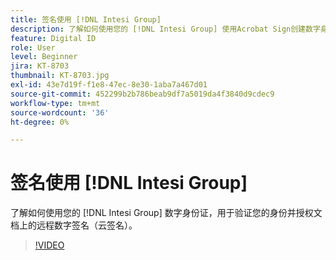 ```yaml
---
title: 签名使用 [!DNL Intesi Group]
description: 了解如何使用您的 [!DNL Intesi Group] 使用Acrobat Sign创建数字身份证
feature: Digital ID
role: User
level: Beginner
jira: KT-8703
thumbnail: KT-8703.jpg
exl-id: 43e7d19f-f1e8-47ec-8e30-1aba7a467d01
source-git-commit: 452299b2b786beab9df7a5019da4f3840d9cdec9
workflow-type: tm+mt
source-wordcount: '36'
ht-degree: 0%

---
```


# 签名使用 [!DNL Intesi Group]

了解如何使用您的 [!DNL Intesi Group] 数字身份证，用于验证您的身份并授权文档上的远程数字签名（云签名）。

>[!VIDEO](https://video.tv.adobe.com/v/336989?quality=12&learn=on&hidetitle=true)
